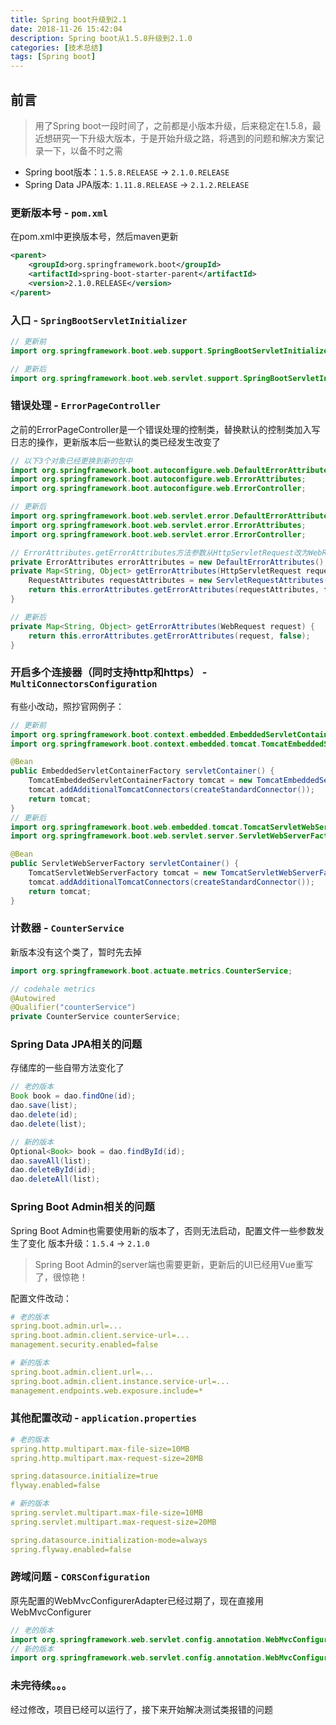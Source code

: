 ```yaml
---
title: Spring boot升级到2.1
date: 2018-11-26 15:42:04
description: Spring boot从1.5.8升级到2.1.0
categories: [技术总结]
tags: [Spring boot]
---
```


## 前言
> 用了Spring boot一段时间了，之前都是小版本升级，后来稳定在1.5.8，最近想研究一下升级大版本，于是开始升级之路，将遇到的问题和解决方案记录一下，以备不时之需

- Spring boot版本：`1.5.8.RELEASE` -> `2.1.0.RELEASE`
- Spring Data JPA版本: `1.11.8.RELEASE` -> `2.1.2.RELEASE`

### 更新版本号 - `pom.xml`
在pom.xml中更换版本号，然后maven更新
```xml
<parent>
    <groupId>org.springframework.boot</groupId>
    <artifactId>spring-boot-starter-parent</artifactId>
    <version>2.1.0.RELEASE</version>
</parent>
```

### 入口 - `SpringBootServletInitializer`
```java
// 更新前
import org.springframework.boot.web.support.SpringBootServletInitializer;

// 更新后
import org.springframework.boot.web.servlet.support.SpringBootServletInitializer;
```

### 错误处理 - `ErrorPageController`
之前的ErrorPageController是一个错误处理的控制类，替换默认的控制类加入写日志的操作，更新版本后一些默认的类已经发生改变了
```java
// 以下3个对象已经更换到新的包中
import org.springframework.boot.autoconfigure.web.DefaultErrorAttributes;
import org.springframework.boot.autoconfigure.web.ErrorAttributes;
import org.springframework.boot.autoconfigure.web.ErrorController;

// 更新后
import org.springframework.boot.web.servlet.error.DefaultErrorAttributes;
import org.springframework.boot.web.servlet.error.ErrorAttributes;
import org.springframework.boot.web.servlet.error.ErrorController;

// ErrorAttributes.getErrorAttributes方法参数从HttpServletRequest改为WebRequest
private ErrorAttributes errorAttributes = new DefaultErrorAttributes();
private Map<String, Object> getErrorAttributes(HttpServletRequest request) {
    RequestAttributes requestAttributes = new ServletRequestAttributes(request);
    return this.errorAttributes.getErrorAttributes(requestAttributes, false);
}

// 更新后
private Map<String, Object> getErrorAttributes(WebRequest request) {
    return this.errorAttributes.getErrorAttributes(request, false);
}
```

### 开启多个连接器（同时支持http和https） - `MultiConnectorsConfiguration`
有些小改动，照抄官网例子：
```java
// 更新前
import org.springframework.boot.context.embedded.EmbeddedServletContainerFactory;
import org.springframework.boot.context.embedded.tomcat.TomcatEmbeddedServletContainerFactory;

@Bean
public EmbeddedServletContainerFactory servletContainer() {
    TomcatEmbeddedServletContainerFactory tomcat = new TomcatEmbeddedServletContainerFactory();
    tomcat.addAdditionalTomcatConnectors(createStandardConnector());
    return tomcat;
}
// 更新后
import org.springframework.boot.web.embedded.tomcat.TomcatServletWebServerFactory;
import org.springframework.boot.web.servlet.server.ServletWebServerFactory;

@Bean
public ServletWebServerFactory servletContainer() {
    TomcatServletWebServerFactory tomcat = new TomcatServletWebServerFactory();
    tomcat.addAdditionalTomcatConnectors(createStandardConnector());
    return tomcat;
}
```

### 计数器 - `CounterService`
新版本没有这个类了，暂时先去掉
```java
import org.springframework.boot.actuate.metrics.CounterService;

// codehale metrics
@Autowired
@Qualifier("counterService")
private CounterService counterService;
```

### Spring Data JPA相关的问题
存储库的一些自带方法变化了
```java
// 老的版本
Book book = dao.findOne(id);
dao.save(list);
dao.delete(id);
dao.delete(list);

// 新的版本
Optional<Book> book = dao.findById(id);
dao.saveAll(list);
dao.deleteById(id);
dao.deleteAll(list);
```

### Spring Boot Admin相关的问题
Spring Boot Admin也需要使用新的版本了，否则无法启动，配置文件一些参数发生了变化
版本升级：`1.5.4` -> `2.1.0`
> Spring Boot Admin的server端也需要更新，更新后的UI已经用Vue重写了，很惊艳！

配置文件改动：
```yaml
# 老的版本
spring.boot.admin.url=...
spring.boot.admin.client.service-url=...
management.security.enabled=false

# 新的版本
spring.boot.admin.client.url=...
spring.boot.admin.client.instance.service-url=...
management.endpoints.web.exposure.include=*
```

### 其他配置改动 - `application.properties`
```yaml
# 老的版本
spring.http.multipart.max-file-size=10MB
spring.http.multipart.max-request-size=20MB

spring.datasource.initialize=true
flyway.enabled=false

# 新的版本
spring.servlet.multipart.max-file-size=10MB
spring.servlet.multipart.max-request-size=20MB

spring.datasource.initialization-mode=always
spring.flyway.enabled=false
```

### 跨域问题 - `CORSConfiguration`
原先配置的WebMvcConfigurerAdapter已经过期了，现在直接用WebMvcConfigurer
```java
// 老的版本
import org.springframework.web.servlet.config.annotation.WebMvcConfigurerAdapter;
// 新的版本
import org.springframework.web.servlet.config.annotation.WebMvcConfigurer;
```

### 未完待续。。。
经过修改，项目已经可以运行了，接下来开始解决测试类报错的问题